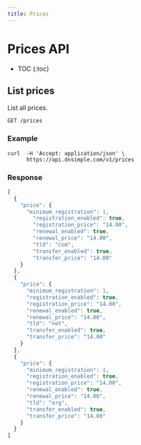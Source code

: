 ```yaml
---
title: Prices
---
```


# Prices API

* TOC
{:toc}


## List prices

List all prices.

    GET /prices

### Example

    curl  -H 'Accept: application/json' \
          https://api.dnsimple.com/v1/prices

### Response

~~~js
[
  {
    "price": {
      "minimum_registration": 1,
        "registration_enabled": true,
        "registration_price": "14.00",
        "renewal_enabled": true,
        "renewal_price": "14.00",
        "tld": "com",
        "transfer_enabled": true,
        "transfer_price": "14.00"
    }
  },
  {
    "price": {
      "minimum_registration": 1,
      "registration_enabled": true,
      "registration_price": "14.00",
      "renewal_enabled": true,
      "renewal_price": "14.00",
      "tld": "net",
      "transfer_enabled": true,
      "transfer_price": "14.00"
    }
  },
  {
    "price": {
      "minimum_registration": 1,
      "registration_enabled": true,
      "registration_price": "14.00",
      "renewal_enabled": true,
      "renewal_price": "14.00",
      "tld": "org",
      "transfer_enabled": true,
      "transfer_price": "14.00"
    }
  }
]
~~~
